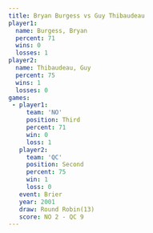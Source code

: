 ```yaml
---
title: Bryan Burgess vs Guy Thibaudeau
player1:               
  name: Burgess, Bryan 
  percent: 71          
  wins: 0              
  losses: 1            
player2:               
  name: Thibaudeau, Guy
  percent: 75          
  wins: 1              
  losses: 0            
games:
 - player1:         
     team: 'NO'     
     position: Third
     percent: 71    
     win: 0         
     loss: 1        
   player2:          
     team: 'QC'      
     position: Second
     percent: 75     
     win: 1          
     loss: 0         
   event: Brier         
   year: 2001           
   draw: Round Robin(13)
   score: NO 2 - QC 9   
---
```


